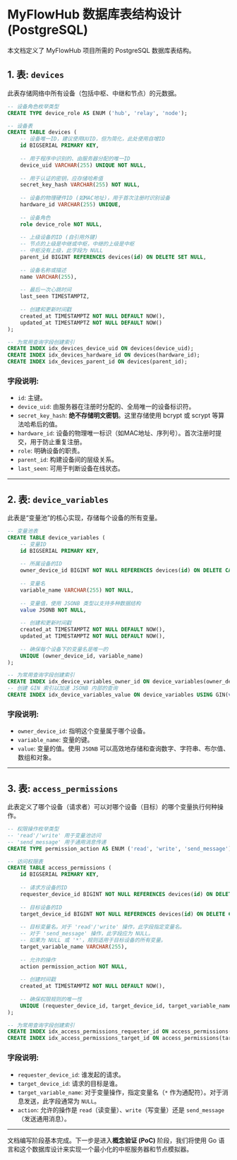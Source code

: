 # MyFlowHub 数据库表结构设计 (PostgreSQL)

本文档定义了 MyFlowHub 项目所需的 PostgreSQL 数据库表结构。

## 1. 表: `devices`

此表存储网络中所有设备（包括中枢、中继和节点）的元数据。

```sql
-- 设备角色枚举类型
CREATE TYPE device_role AS ENUM ('hub', 'relay', 'node');

-- 设备表
CREATE TABLE devices (
    -- 设备唯一ID，建议使用UUID，但为简化，此处使用自增ID
    id BIGSERIAL PRIMARY KEY,
    
    -- 用于程序中识别的、由服务器分配的唯一ID
    device_uid VARCHAR(255) UNIQUE NOT NULL,
    
    -- 用于认证的密钥，应存储哈希值
    secret_key_hash VARCHAR(255) NOT NULL,
    
    -- 设备的物理硬件ID (如MAC地址)，用于首次注册时识别设备
    hardware_id VARCHAR(255) UNIQUE,
    
    -- 设备角色
    role device_role NOT NULL,
    
    -- 上级设备的ID (自引用外键)
    -- 节点的上级是中继或中枢，中继的上级是中枢
    -- 中枢没有上级，此字段为 NULL
    parent_id BIGINT REFERENCES devices(id) ON DELETE SET NULL,
    
    -- 设备名称或描述
    name VARCHAR(255),
    
    -- 最后一次心跳时间
    last_seen TIMESTAMPTZ,
    
    -- 创建和更新时间戳
    created_at TIMESTAMPTZ NOT NULL DEFAULT NOW(),
    updated_at TIMESTAMPTZ NOT NULL DEFAULT NOW()
);

-- 为常用查询字段创建索引
CREATE INDEX idx_devices_device_uid ON devices(device_uid);
CREATE INDEX idx_devices_hardware_id ON devices(hardware_id);
CREATE INDEX idx_devices_parent_id ON devices(parent_id);
```

### 字段说明:
- `id`: 主键。
- `device_uid`: 由服务器在注册时分配的、全局唯一的设备标识符。
- `secret_key_hash`: **绝不存储明文密钥**。这里存储使用 bcrypt 或 scrypt 等算法哈希后的值。
- `hardware_id`: 设备的物理唯一标识（如MAC地址、序列号）。首次注册时提交，用于防止重复注册。
- `role`: 明确设备的职责。
- `parent_id`: 构建设备间的层级关系。
- `last_seen`: 可用于判断设备在线状态。

---

## 2. 表: `device_variables`

此表是“变量池”的核心实现，存储每个设备的所有变量。

```sql
-- 变量池表
CREATE TABLE device_variables (
    -- 变量ID
    id BIGSERIAL PRIMARY KEY,
    
    -- 所属设备的ID
    owner_device_id BIGINT NOT NULL REFERENCES devices(id) ON DELETE CASCADE,
    
    -- 变量名
    variable_name VARCHAR(255) NOT NULL,
    
    -- 变量值，使用 JSONB 类型以支持多种数据结构
    value JSONB NOT NULL,
    
    -- 创建和更新时间戳
    created_at TIMESTAMPTZ NOT NULL DEFAULT NOW(),
    updated_at TIMESTAMPTZ NOT NULL DEFAULT NOW(),
    
    -- 确保每个设备下的变量名是唯一的
    UNIQUE (owner_device_id, variable_name)
);

-- 为常用查询字段创建索引
CREATE INDEX idx_device_variables_owner_id ON device_variables(owner_device_id);
-- 创建 GIN 索引以加速 JSONB 内部的查询
CREATE INDEX idx_device_variables_value ON device_variables USING GIN(value);
```

### 字段说明:
- `owner_device_id`: 指明这个变量属于哪个设备。
- `variable_name`: 变量的键。
- `value`: 变量的值。使用 `JSONB` 可以高效地存储和查询数字、字符串、布尔值、数组和对象。

---

## 3. 表: `access_permissions`

此表定义了哪个设备（请求者）可以对哪个设备（目标）的哪个变量执行何种操作。

```sql
-- 权限操作枚举类型
-- 'read'/'write' 用于变量池访问
-- 'send_message' 用于通用消息传递
CREATE TYPE permission_action AS ENUM ('read', 'write', 'send_message');

-- 访问权限表
CREATE TABLE access_permissions (
    id BIGSERIAL PRIMARY KEY,
    
    -- 请求方设备的ID
    requester_device_id BIGINT NOT NULL REFERENCES devices(id) ON DELETE CASCADE,
    
    -- 目标设备的ID
    target_device_id BIGINT NOT NULL REFERENCES devices(id) ON DELETE CASCADE,
    
    -- 目标变量名。对于 'read'/'write' 操作，此字段指定变量名。
    -- 对于 'send_message' 操作，此字段应为 NULL。
    -- 如果为 NULL 或 '*'，规则适用于目标设备的所有变量。
    target_variable_name VARCHAR(255),
    
    -- 允许的操作
    action permission_action NOT NULL,
    
    -- 创建时间戳
    created_at TIMESTAMPTZ NOT NULL DEFAULT NOW(),
    
    -- 确保权限规则的唯一性
    UNIQUE (requester_device_id, target_device_id, target_variable_name, action)
);

-- 为常用查询字段创建索引
CREATE INDEX idx_access_permissions_requester_id ON access_permissions(requester_device_id);
CREATE INDEX idx_access_permissions_target_id ON access_permissions(target_device_id);
```

### 字段说明:
- `requester_device_id`: 谁发起的请求。
- `target_device_id`: 请求的目标是谁。
- `target_variable_name`: 对于变量操作，指定变量名（`*` 作为通配符）。对于消息发送，此字段通常为 `NULL`。
- `action`: 允许的操作是 `read`（读变量）、`write`（写变量）还是 `send_message`（发送通用消息）。

---

文档编写阶段基本完成。下一步是进入**概念验证 (PoC)** 阶段，我们将使用 Go 语言和这个数据库设计来实现一个最小化的中枢服务器和节点模拟器。
